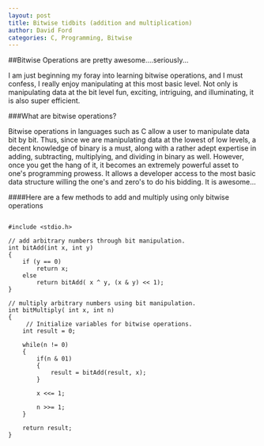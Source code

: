 ```yaml
---
layout: post
title: Bitwise tidbits (addition and multiplication)
author: David Ford
categories: C, Programming, Bitwise
---
```


##Bitwise Operations are pretty awesome....seriously...

I am just beginning my foray into learning bitwise operations, and I must confess, I really enjoy manipulating at this most basic level. Not only is manipulating data at the bit level fun, exciting, intriguing, and illuminating, it is also super efficient.

###What are bitwise operations?

Bitwise operations in languages such as C allow a user to manipulate data bit by bit.  Thus, since we are manipulating data at the lowest of low levels, a decent knowledge of binary is a must, along with a rather adept expertise in adding, subtracting, multiplying, and dividing in binary as well.  However, once you get the hang of it, it becomes an extremely powerful asset to one's programming prowess.  It allows a developer access to the most basic data structure willing the one's and zero's to do his bidding.  It is awesome...

####Here are a few methods to add and multiply using only bitwise operations

~~~~

#include <stdio.h>

// add arbitrary numbers through bit manipulation.
int bitAdd(int x, int y)
{
    if (y == 0)
        return x;
    else
        return bitAdd( x ^ y, (x & y) << 1);
}

// multiply arbitrary numbers using bit manipulation.
int bitMultiply( int x, int n)
{
     // Initialize variables for bitwise operations.
    int result = 0;

    while(n != 0)
    {
        if(n & 01)
        {
            result = bitAdd(result, x);
        }

        x <<= 1;

        n >>= 1;
    }

    return result;
}

~~~~
